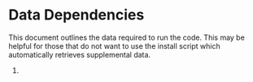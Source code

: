# Data Dependencies

This document outlines the data required to run the code. This may be helpful for those that do not want to use the install script which automatically retrieves supplemental data.

1.
